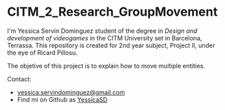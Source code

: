 # CITM_2_Research_GroupMovement
I'm Yessica Servin Dominguez student of the degree in _Design and development of videogames_ in the CITM University set in Barcelona, Terrassa. This repository is created for 2nd year subject, Project II, under the eye of Ricard Pillosu.

The objetive of this project is to explain how to move multiple entities.

Contact:
* yessica.servindominguez@gmail.com
* Find mi on Github as [YessicaSD](https://github.com/YessicaSD)


